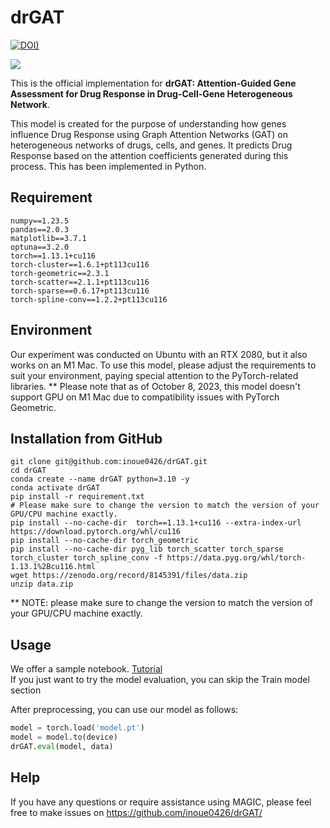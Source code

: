 # drGAT

[![DOI)](https://zenodo.org/badge/DOI/10.5281/zenodo.8145391.svg)](https://doi.org/10.5281/zenodo.8145391)

![](drGAT.png)

This is the official implementation for **drGAT: Attention-Guided Gene Assessment for Drug Response in Drug-Cell-Gene Heterogeneous Network**.  

This model is created for the purpose of understanding how genes influence Drug Response using Graph Attention Networks (GAT) on heterogeneous networks of drugs, cells, and genes. It predicts Drug Response based on the attention coefficients generated during this process. This has been implemented in Python.



## Requirement

```
numpy==1.23.5
pandas==2.0.3
matplotlib==3.7.1
optuna==3.2.0
torch==1.13.1+cu116
torch-cluster==1.6.1+pt113cu116
torch-geometric==2.3.1
torch-scatter==2.1.1+pt113cu116
torch-sparse==0.6.17+pt113cu116
torch-spline-conv==1.2.2+pt113cu116
```

## Environment

Our experiment was conducted on Ubuntu with an RTX 2080, but it also works on an M1 Mac. To use this model, please adjust the requirements to suit your environment, paying special attention to the PyTorch-related libraries. 
**  Please note that as of October 8, 2023, this model doesn't support GPU on M1 Mac due to compatibility issues with PyTorch Geometric. 

## Installation from GitHub

```shell
git clone git@github.com:inoue0426/drGAT.git
cd drGAT
conda create --name drGAT python=3.10 -y
conda activate drGAT
pip install -r requirement.txt
# Please make sure to change the version to match the version of your GPU/CPU machine exactly.
pip install --no-cache-dir  torch==1.13.1+cu116 --extra-index-url https://download.pytorch.org/whl/cu116
pip install --no-cache-dir torch_geometric
pip install --no-cache-dir pyg_lib torch_scatter torch_sparse torch_cluster torch_spline_conv -f https://data.pyg.org/whl/torch-1.13.1%2Bcu116.html
wget https://zenodo.org/record/8145391/files/data.zip
unzip data.zip 
```
** NOTE: please make sure to change the version to match the version of your GPU/CPU machine exactly.

## Usage

We offer a sample notebook. [Tutorial](https://github.com/inoue0426/drGAT/blob/main/Tutorial.ipynb)  
If you just want to try the model evaluation, you can skip the Train model section

After preprocessing, you can use our model as follows:

```python
model = torch.load('model.pt')
model = model.to(device)
drGAT.eval(model, data)
```

## Help
If you have any questions or require assistance using MAGIC, please feel free to make issues on https://github.com/inoue0426/drGAT/
